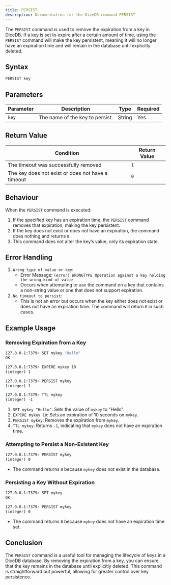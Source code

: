 ```yaml
---
title: PERSIST
description: Documentation for the DiceDB command PERSIST
---
```


The `PERSIST` command is used to remove the expiration from a key in DiceDB. If a key is set to expire after a certain amount of time, using the `PERSIST` command will make the key persistent, meaning it will no longer have an expiration time and will remain in the database until explicitly deleted.

## Syntax

```bash
PERSIST key
```

## Parameters

| Parameter | Description                     | Type   | Required |
| --------- | ------------------------------- | ------ | -------- |
| `key`     | The name of the key to persist. | String | Yes      |

## Return Value

| Condition                                         | Return Value |
| ------------------------------------------------- | ------------ |
| The timeout was successfully removed              | `1`          |
| The key does not exist or does not have a timeout | `0`          |

## Behaviour

When the `PERSIST` command is executed:

1. If the specified key has an expiration time, the `PERSIST` command removes that expiration, making the key persistent.
2. If the key does not exist or does not have an expiration, the command does nothing and returns `0`.
3. This command does not alter the key’s value, only its expiration state.

## Error Handling

1. `Wrong type of value or key`:
   - Error Message: `(error) WRONGTYPE Operation against a key holding the wrong kind of value`
   - Occurs when attempting to use the command on a key that contains a non-string value or one that does not support expiration.
2. `No timeout to persist`:
   - This is not an error but occurs when the key either does not exist or does not have an expiration time. The command will return `0` in such cases.

## Example Usage

### Removing Expiration from a Key

```bash
127.0.0.1:7379> SET mykey "Hello"
OK
```

```bash
127.0.0.1:7379> EXPIRE mykey 10
(integer) 1
```

```bash
127.0.0.1:7379> PERSIST mykey
(integer) 1
```

```bash
127.0.0.1:7379> TTL mykey
(integer) -1
```

1. `SET mykey "Hello"`: Sets the value of `mykey` to "Hello".
2. `EXPIRE mykey 10`: Sets an expiration of 10 seconds on `mykey`.
3. `PERSIST mykey`: Removes the expiration from `mykey`.
4. `TTL mykey`: Returns `-1`, indicating that `mykey` does not have an expiration time.

### Attempting to Persist a Non-Existent Key

```bash
127.0.0.1:7379> PERSIST mykey
(integer) 0
```

- The command returns `0` because `mykey` does not exist in the database.

### Persisting a Key Without Expiration

```bash
127.0.0.1:7379> SET mykey
OK
```

```bash
127.0.0.1:7379> PERSIST mykey
(integer) 0
```

- The command returns `0` because `mykey` does not have an expiration time set.

## Conclusion

The `PERSIST` command is a useful tool for managing the lifecycle of keys in a DiceDB database. By removing the expiration from a key, you can ensure that the key remains in the database until explicitly deleted. This command is straightforward but powerful, allowing for greater control over key persistence.
